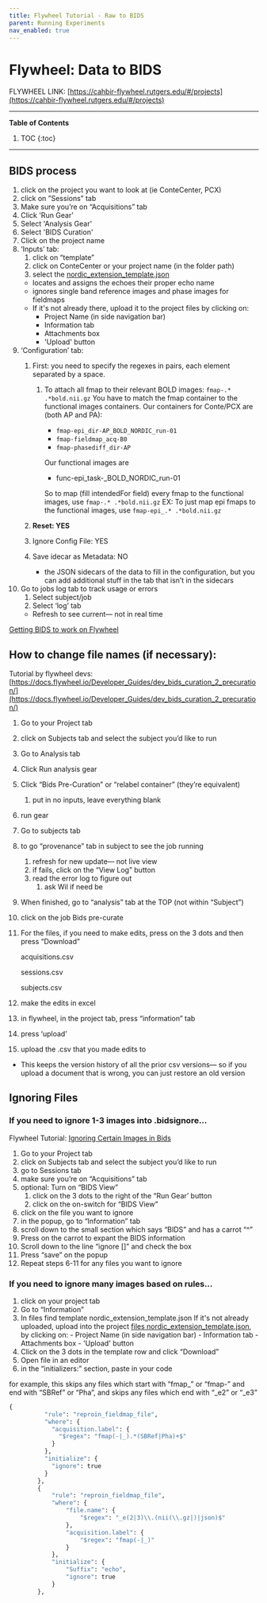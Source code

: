 ```yaml
---
title: Flywheel Tutorial - Raw to BIDS
parent: Running Experiments
nav_enabled: true
---
```

# Flywheel: Data to BIDS 
FLYWHEEL LINK: [https://cahbir-flywheel.rutgers.edu/#/projects](https://cahbir-flywheel.rutgers.edu/#/projects)

---
**Table of Contents**
1. TOC
{:toc}
---


## BIDS process
1. click on the project you want to look at (ie ConteCenter, PCX)
2. click on ”Sessions” tab
3. Make sure you’re on “Acquisitions” tab
4. Click 'Run Gear'
5. Select 'Analysis Gear'
6. Select 'BIDS Curation'
7. Click on the project name
8. ‘Inputs’ tab: 
    1. click on “template”
    2. click on ConteCenter or your project name (in the folder path)
    3. select the [nordic_extension_template.json](https://rutgers.box.com/s/2m3tgn5iwi3listic0ftbq7c6esojuj9)
    - locates and assigns the echoes their proper echo name
    - ignores single band reference images and phase images for fieldmaps
    - If it's not already there, upload it to the project files by clicking on: 
        - Project Name (in side navigation bar)
        - Information tab
        - Attachments box
        - 'Upload' button
9. ‘Configuration’ tab:
    1. First: you need to specify the regexes in pairs, each element separated by a space.
        1. To attach all fmap to their relevant BOLD images: `fmap-.* .*bold.nii.gz`
            You have to match the fmap container to the functional images containers. 
            Our containers for Conte/PCX are (both AP and PA):
            - `fmap-epi_dir-AP_BOLD_NORDIC_run-01`
            - `fmap-fieldmap_acq-B0`
            - `fmap-phasediff_dir-AP` 

            Our functional images are
            - func-epi_task-<taskName>_BOLD_NORDIC_run-01
            
            So to map (fill intendedFor field) every fmap to the functional images, use `fmap-.* .*bold.nii.gz`
            EX: To just map epi fmaps to the functional images, use `fmap-epi_.* .*bold.nii.gz`
            

    2. **Reset: YES**
    3. Ignore Config File: YES
    4. Save idecar as Metadata: NO
        - the JSON sidecars of the data to fill in the configuration, but you can add additional stuff in the tab that isn’t in the sidecars
10. Go to jobs log tab to track usage or errors
    1. Select subject/job
    2. Select ‘log’ tab
    - Refresh to see current— not in real time

[Getting BIDS to work on Flywheel](https://www.notion.so/Getting-BIDS-to-work-on-Flywheel-1abcf00eb93680318dfbc02655ee27d5?pvs=21)


## How to change file names (if necessary):

Tutorial by flywheel devs: [https://docs.flywheel.io/Developer_Guides/dev_bids_curation_2_precuration/](https://docs.flywheel.io/Developer_Guides/dev_bids_curation_2_precuration/) 

1. Go to your Project tab
2. click on Subjects tab and select the subject you’d like to run
3. Go to Analysis tab
4. Click Run analysis gear 
5. Click “Bids Pre-Curation” or “relabel container” (they’re equivalent)
    1. put in no inputs, leave everything blank
6. run gear
7. Go to subjects tab
8. to go “provenance” tab in subject to see the job running
    1. refresh for new update— not live view
    2. if fails, click on the “View Log” button
    3. read the error log to figure out
        1. ask Wil if need be
9. When finished, go to “analysis” tab at the TOP (not within “Subject”)
10. click on the job Bids pre-curate
11. For the files, if you need to make edits, press on the 3 dots and then press “Download”
    
    acquisitions.csv 
    
    sessions.csv
    
    subjects.csv 
    
12. make the edits in excel
13. in flywheel, in the project tab, press “information” tab
14. press ‘upload’ 
15. upload the .csv that you made edits to
- This keeps the version history of all the prior csv versions— so if you upload a document that is wrong, you can just restore an old version

## Ignoring Files

### If you need to ignore 1-3 images into .bidsignore…

Flywheel Tutorial: [Ignoring Certain Images in Bids](https://docs.flywheel.io/user/bids/user_ignoring_certain_images_in_bids/)

1. Go to your Project tab
2. click on Subjects tab and select the subject you’d like to run
3. go to Sessions tab
4. make sure you’re on “Acquisitions” tab
5. optional: Turn on “BIDS View”
    1. click on the 3 dots to the right of the “Run Gear’ button
    2. click on the on-switch for “BIDS View”
6. click on the file you want to ignore
7. in the popup, go to “Information” tab
8. scroll down to the small section which says “BIDS” and has a carrot “^”
9. Press on the carrot to expant the BIDS information
10. Scroll down to the line “ignore []” and check the box
11. Press “save” on the popup
12. Repeat steps 6-11 for any files you want to ignore

### If you need to ignore many images based on rules…

1. click on your project tab
2. Go to “Information”
3. In files find template nordic_extension_template.json
    If it's not already uploaded, upload into the project [files nordic_extension_template.json](https://rutgers.box.com/s/2m3tgn5iwi3listic0ftbq7c6esojuj9), by clicking on:
        - Project Name (in side navigation bar)
        - Information tab
        - Attachments box
        - 'Upload' button
4. Click on the 3 dots in the template row and click “Download” 
5. Open file in an editor
6. in the “initializers:” section, paste in your code

for example, this skips any files which start with “fmap_” or “fmap-” and end with “SBRef” or “Pha”, and skips any files which end with “_e2” or “_e3”

```python
{
          "rule": "reproin_fieldmap_file",
          "where": {
            "acquisition.label": {
              "$regex": "fmap(-|_).*(SBRef|Pha)+$"
            }
          },
          "initialize": {
            "ignore": true
          }
        },
        {
            "rule": "reproin_fieldmap_file",
            "where": {
                "file.name": {
                    "$regex": "_e(2|3)\\.(nii(\\.gz|)|json)$"
                },
                "acquisition.label": {
                    "$regex": "fmap(-|_)"
                }
            },
            "initialize": {
                "Suffix": "echo",
                "ignore": true
            }
        },
```
